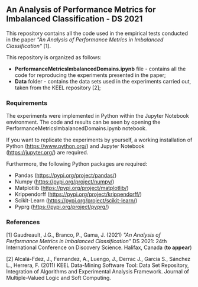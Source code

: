 ## An Analysis of Performance Metrics for Imbalanced Classification - DS 2021

This repository contains all the code used in the empirical tests conducted in the paper *"An Analysis of Performance Metrics in Imbalanced Classification"* [1].

This repository is organized as follows:

* **PerformanceMetricsImbalancedDomains.ipynb** file - contains all the code for reproducing the experiments presented in the paper;
* **Data** folder - contains the data sets used in the experiments carried out, taken from the KEEL repository [2];

### Requirements
The experiments were implemented in Python within the Jupyter Notebook environment. The code and results can be seen by opening the PerformanceMetricsImbalancedDomains.ipynb notebook.

If you want to replicate the experiments by yourself, a working installation of Python (https://www.python.org/) and Jupyter Notebook (https://jupyter.org/) are required.

Furthermore, the following Python packages are required:

- Pandas (https://pypi.org/project/pandas/)
- Numpy (https://pypi.org/project/numpy/)
- Matplotlib (https://pypi.org/project/matplotlib/)
- Krippendorff (https://pypi.org/project/krippendorff/)
- Scikit-Learn (https://pypi.org/project/scikit-learn/)
- Pyprg (https://pypi.org/project/pyprg/)

### References
[1] Gaudreault, J.G., Branco, P., Gama, J. (2021) *"An Analysis of Performance Metrics in Imbalanced Classification"* DS 2021: 24th International Conference on Discovery Science. Halifax, Canada (**to appear**)

[2] Alcalá-Fdez, J., Fernandez, A., Luengo, J., Derrac J., García S., Sánchez L., Herrera, F. (2011) KEEL Data-Mining Software Tool: Data Set Repository, Integration of Algorithms and Experimental Analysis Framework. Journal of Multiple-Valued Logic and Soft Computing.
